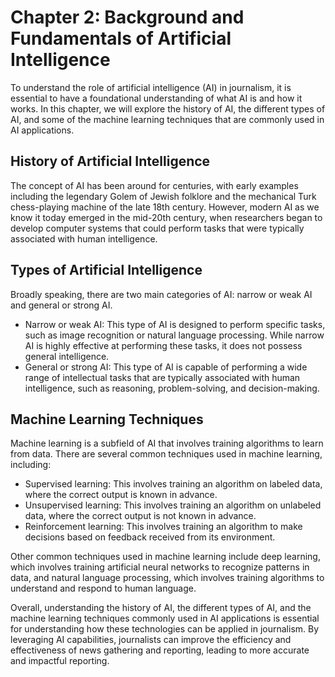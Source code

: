 Chapter 2: Background and Fundamentals of Artificial Intelligence
=================================================================

To understand the role of artificial intelligence (AI) in journalism, it is essential to have a foundational understanding of what AI is and how it works. In this chapter, we will explore the history of AI, the different types of AI, and some of the machine learning techniques that are commonly used in AI applications.

History of Artificial Intelligence
----------------------------------

The concept of AI has been around for centuries, with early examples including the legendary Golem of Jewish folklore and the mechanical Turk chess-playing machine of the late 18th century. However, modern AI as we know it today emerged in the mid-20th century, when researchers began to develop computer systems that could perform tasks that were typically associated with human intelligence.

Types of Artificial Intelligence
--------------------------------

Broadly speaking, there are two main categories of AI: narrow or weak AI and general or strong AI.

* Narrow or weak AI: This type of AI is designed to perform specific tasks, such as image recognition or natural language processing. While narrow AI is highly effective at performing these tasks, it does not possess general intelligence.
* General or strong AI: This type of AI is capable of performing a wide range of intellectual tasks that are typically associated with human intelligence, such as reasoning, problem-solving, and decision-making.

Machine Learning Techniques
---------------------------

Machine learning is a subfield of AI that involves training algorithms to learn from data. There are several common techniques used in machine learning, including:

* Supervised learning: This involves training an algorithm on labeled data, where the correct output is known in advance.
* Unsupervised learning: This involves training an algorithm on unlabeled data, where the correct output is not known in advance.
* Reinforcement learning: This involves training an algorithm to make decisions based on feedback received from its environment.

Other common techniques used in machine learning include deep learning, which involves training artificial neural networks to recognize patterns in data, and natural language processing, which involves training algorithms to understand and respond to human language.

Overall, understanding the history of AI, the different types of AI, and the machine learning techniques commonly used in AI applications is essential for understanding how these technologies can be applied in journalism. By leveraging AI capabilities, journalists can improve the efficiency and effectiveness of news gathering and reporting, leading to more accurate and impactful reporting.
